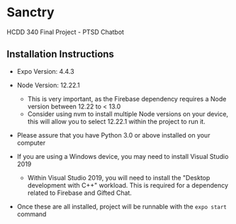 # Sanctry
HCDD 340 Final Project - PTSD Chatbot

## Installation Instructions
* Expo Version: 4.4.3
* Node Version: 12.22.1
	* This is very important, as the Firebase dependency requires a Node version between 12.22 to < 13.0
	* Consider using nvm to install multiple Node versions on your device, this will allow you to select 12.22.1 within the project to run it.
* Please assure that you have Python 3.0 or above installed on your computer

* If you are using a Windows device, you may need to install Visual Studio 2019
	* Within Visual Studio 2019, you will need to install the "Desktop development with C++" workload. This is required for a dependency related to Firebase and Gifted Chat.

* Once these are all installed, project will be runnable with the `expo start` command

